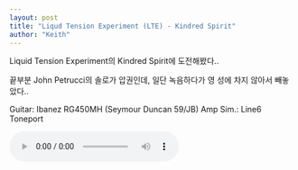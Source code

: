 ```yaml
---
layout: post
title: "Liqud Tension Experiment (LTE) - Kindred Spirit"
author: "Keith"
---
```


Liquid Tension Experiment의 Kindred Spirit에 도전해봤다..

끝부분 John Petrucci의 솔로가 압권인데, 일단 녹음하다가 영 성에 차지 않아서 빼놓았다..

Guitar: Ibanez RG450MH (Seymour Duncan 59/JB)
Amp Sim.: Line6 Toneport


<audio src="/assets/images/160bade21e82a65354f968e91ef4c048.mp3" controls preload></audio>



